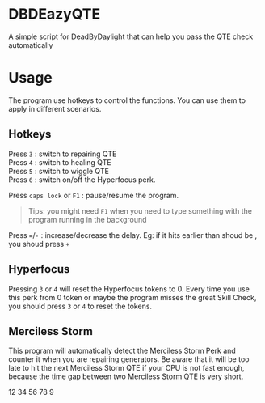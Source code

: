 # DBDEazyQTE
A simple script for DeadByDaylight that can help you pass the QTE check automatically 

# Usage
The program use hotkeys to control the functions. You can use them to apply in different scenarios.

## Hotkeys
Press `3` : switch to repairing QTE  
Press `4` : switch to healing QTE  
Press `5` : switch to wiggle QTE  
Press `6` : switch on/off the Hyperfocus perk.  

Press `caps lock` or `F1` : pause/resume the program.   
> Tips: you might need `F1` when you need to type something with the program running in the background   

Press `=`/`-` : increase/decrease the delay. Eg: if it hits earlier than shoud be , you shoud press `+`  

## Hyperfocus
Pressing `3` or `4` will reset the Hyperfocus tokens to 0. Every time you use this perk from 0 token or maybe the program misses the great Skill Check, you should press `3` or `4` to reset the tokens.  


## Merciless Storm  
This program will automatically detect the Merciless Storm Perk and counter it when you are repairing generators. Be aware that it will be too late to hit the next Merciless Storm QTE if your CPU is not fast enough, because the time gap between two Merciless Storm QTE is very short.

12
34
56
78
9
